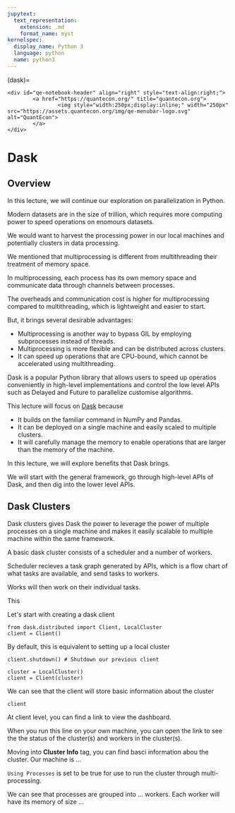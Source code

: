 ```yaml
---
jupytext:
  text_representation:
    extension: .md
    format_name: myst
kernelspec:
  display_name: Python 3
  language: python
  name: python3
---
```


(dask)=
```{raw} jupyter
<div id="qe-notebook-header" align="right" style="text-align:right;">
        <a href="https://quantecon.org/" title="quantecon.org">
                <img style="width:250px;display:inline;" width="250px" src="https://assets.quantecon.org/img/qe-menubar-logo.svg" alt="QuantEcon">
        </a>
</div>
```


# Dask

## Overview

In this lecture, we will continue our exploration on parallelization in Python.

Modern datasets are in the size of trillion, which requires more computing power to speed operations on enomours datasets.

We would want to harvest the processing power in our local machines and potentially clusters in data processing.

We mentioned that multiprocessing is different from multithreading their treatment of memory space. 

In multiprocessing, each process has its own memory space and communicate data through channels between processes.

The overheads and communication cost is higher for multiprocessing compared to multithreading, which is lightweight and easier to start.

But, it brings several desirable advantages:

- Multiprocessing is another way to bypass GIL by employing subprocesses instead of threads.
- Multiprocessing is more flexible and can be distributed across clusters.
- It can speed up operations that are CPU-bound, which cannot be accelerated using multithreading.

Dask is a popular Python library that allows users to speed up operatios conveniently in high-level implementations and control the low level APIs such as Delayed and Future to parallelize customise algorithms.

This lecture will focus on [Dask](https://docs.dask.org/en/stable/why.html#why-dask) because

- It builds on the familiar command in NumPy and Pandas.
- It can be deployed on a single machine and easily scaled to multiple clusters.
- It will carefully manage the memory to enable operations that are larger than the memory of the machine.

In this lecture, we will explore benefits that Dask brings. 

We will start with the general framework, go through high-level APIs of Dask, and then dig into the lower level APIs.

## Dask Clusters

Dask clusters gives Dask the power to leverage the power of multiple processes on a single machine and makes it easily scalable to multiple machine within the same framework.

A basic dask cluster consists of a scheduler and a number of workers.

Scheduler recieves a task graph generated by APIs, which is a flow chart of what tasks are available, and send tasks to workers. 

Works will then work on their individual tasks.

This 

Let's start with creating a dask client

```{code-cell} ipython
from dask.distributed import Client, LocalCluster
client = Client()
```

By default, this is equivalent to setting up a local cluster 

```{code-cell} ipython
client.shutdown() # Shutdown our previous client

cluster = LocalCluster()
client = Client(cluster)
```

We can see that the client will store basic information about the cluster

```{code-cell} ipython
client
```

At client level, you can find a link to view the dashboard.

When you run this line on your own machine, you can open the link to see the the status of the cluster(s) and workers in the cluster(s).

Moving into **Cluster Info** tag, you can find basci information abou the cluster. Our machine is ... 

`Using Processes` is set to be true for use to run the cluster through multi-processing. 

We can see that processes are grouped into ... workers. Each worker will have its memory of size ...
